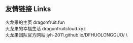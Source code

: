 ## 友情链接 Links
火龙果的主页 dragonfruit.fun \
火龙果的幸福生活 dragonfruitcloud.xyz \
火龙果团队官方网站 jyh-2011.github.io/DFHUOLONGGUO/ \
